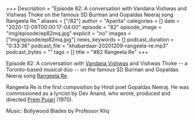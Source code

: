 +++
Description = "Episode 82: A conversation with Vandana Vishwas and Vishwas Thoke on the famous SD Burman and Gopaldas Neeraj song Rangeela Re."
aliases = ["/82"]
author = "Aparita"
categories = []
date = "2020-12-09T00:00:17-04:00"
episode = "82"
episode_image = "img/episode/ep82mq.jpg"
explicit = "no"
images = ["img/episode/ep82mq.jpg"]
news_keywords = []
podcast_duration = "0:33:36"
podcast_file = "khabardaar-20201209-rangeela-re.mp3"
podcast_bytes = ""
tags = []
title = "#82 Rangeela Re"
+++

Episode 82: A conversation with [Vandana Vishwas](https://www.vandanavishwas.com/) and Vishwas Thoke -- a Toronto-based musical duo -- on the famous SD Burman and Gopaldas Neeraj song [Rangeela Re](https://www.youtube.com/watch?v=GzJCS7IiyJc).

Rangeela Re is the first composition by Hindi poet Gopaldas Neeraj. He was commissioned as a lyricist by Dev Anand, who wrote, produced and directed [Prem Pujari](https://www.youtube.com/watch?v=nZflRqxKRP8) (1970). 

Music: Bollywood Blades by Professor Kliq